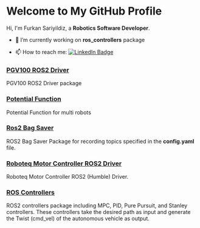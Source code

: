 <!-- Google site verification: oq0_ATcekUjEa9FEf7hH3TboE5LgwYsOLNXyjqkSpRM  -->
# Welcome to My GitHub Profile

Hi, I'm Furkan Sariyildiz, a **Robotics Software Developer**. 

- 🌱 I’m currently working on **ros_controllers** package

- 📫 How to reach me: [![LinkedIn Badge](https://img.shields.io/badge/LinkedIn-Profile-informational?style=flat&logo=linkedin&logoColor=white&color=0D76A8)](https://www.linkedin.com/in/furkan-sariyildiz/)

### [PGV100 ROS2 Driver](https://github.com/furkansariyildiz/pgv100-ros2)
PGV100 ROS2 Driver package

### [Potential Function](https://github.com/furkansariyildiz/potential_function)
Potential Function for multi robots

### [Ros2 Bag Saver](https://github.com/furkansariyildiz/ros2-bag-save)
ROS2 Bag Saver Package for recording topics specified in the **config.yaml** file.

### [Roboteq Motor Controller ROS2 Driver](https://github.com/furkansariyildiz/roboteq_motor_controller_driver)
Roboteq Motor Controller ROS2 (Humble) Driver. 

### [ROS Controllers](https://github.com/furkansariyildiz/ros_controllers)
ROS2 controllers package including MPC, PID, Pure Pursuit, and Stanley controllers. These controllers take the desired path as input and generate the Twist (cmd_vel) of the autonomous vehicle as output. 